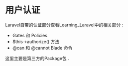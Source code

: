 # 用户认证

Laravel自带的认证部分查看Learning\_Laravel中的相关部分 : 

* Gates 和 Policies
* $this-&gt;authorize\(\) 方法
* @can 和 @cannot Blade 命令

这里主要是第三方的Package包 . 


